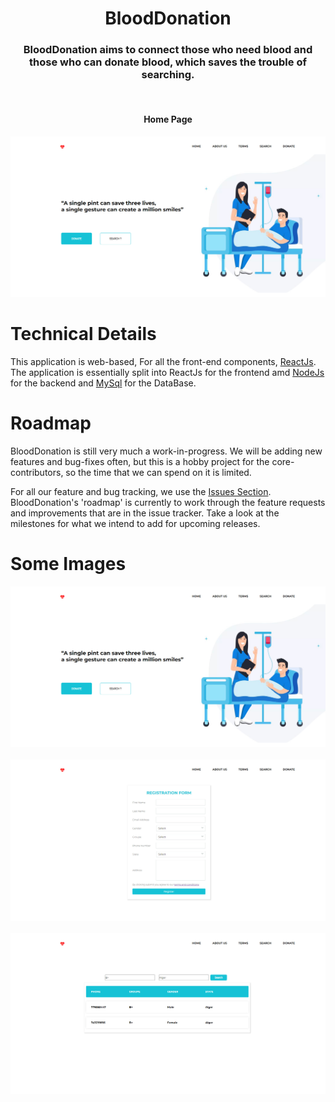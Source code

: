 <h1 align="center">
  BloodDonation
  <br>
</h1>

<h3 align="center">
BloodDonation aims to connect those who need blood and those who can donate blood, which saves the trouble of searching.
</h3>
<br>

<h4 align="center">
Home Page
</h4>

![Landing Page](frontend/src/img/homepage.jpg)
<br>


# Technical Details
This application is web-based, For all the front-end components, [ReactJs](https://reactjs.org/). The application is essentially split into ReactJs for the frontend amd [NodeJs](https://nodejs.org/) for the backend and [MySql](https://www.mysql.com/) for the DataBase.

# Roadmap
BloodDonation is still very much a work-in-progress. We will be adding new features and bug-fixes often, but this is a hobby project for the core-contributors, so the time that we can spend on it is limited.

For all our feature and bug tracking, we use the [Issues Section](https://github.com/AzouKr/BloodDon-Client/issues). BloodDonation's 'roadmap' is currently to work through the feature requests and improvements that are in the issue tracker.  Take a look at the milestones for what we intend to add for upcoming releases.

# Some Images


![Landing Page](frontend/src/img/homepage.jpg)
<br><br>
![Landing Page](frontend/src/img/donate.jpg)
<br><br>
![Landing Page](frontend/src/img/search.jpg)
<br>
